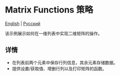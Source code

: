 # Matrix Functions 策略
[English](README.md) | [Русский](README_ru.md)

该示例展示如何在一维列表中实现二维矩阵的操作。

## 详情
- 在列表前两个元素中保存行列信息，其余元素存储数据。
- 提供设置/获取值、增删行列以及打印矩阵的函数。
